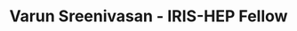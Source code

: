 ---
layout: fellow
pagetype: fellow
shortname: Varun
permalink: /fellows/VarunSreenivasan16.html
fellow-name: Varun Sreenivasan
title: Varun Sreenivasan - IRIS-HEP Fellow
active: True
dates:
  start: 2021-05-24
  end: 2021-08-27
photo: /assets/images/team/Varun-Sreenivasan.jpg
institution: University of Wisconsin-Madison
e-mail: vsreenivasan@wisc.edu
project_title: Graph Methods for Particle Tracking
focus-area: ia
project_goal: >
    Use Machine Learning and domain knowledge to adapt Nearest Neighbors algorithm for efficient graph construction. Developing this solution will pave the way for achieving enhancements in the particle track reconstruction process.
mentors:
  - Daniel Murnane (Lawrence Berkeley National Laboratory)

proposal: /assets/pdf/Fellow-Varun-Sreenivasan-Proposal.pdf
presentations:
current_status: >

---